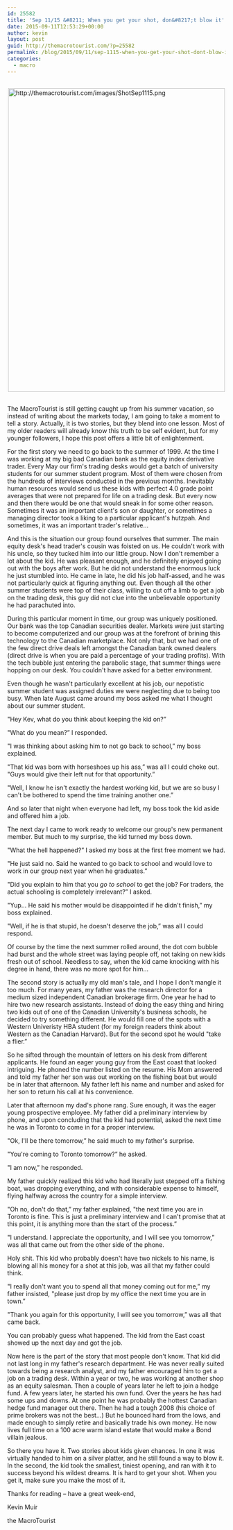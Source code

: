 ```yaml
---
id: 25582
title: 'Sep 11/15 &#8211; When you get your shot, don&#8217;t blow it'
date: 2015-09-11T12:53:29+00:00
author: kevin
layout: post
guid: http://themacrotourist.com/?p=25582
permalink: /blog/2015/09/11/sep-1115-when-you-get-your-shot-dont-blow-it/
categories:
  - macro
---
```


  <img src="http://themacrotourist.com/images/ShotSep1115.png" alt="http://themacrotourist.com/images/ShotSep1115.png" style="margin:30px auto;display:block;" width="500" height="700">

The MacroTourist is still getting caught up from his summer vacation, so instead of writing about the markets today, I am going to take a moment to tell a story. Actually, it is two stories, but they blend into one lesson. Most of my older readers will already know this truth to be self evident, but for my younger followers, I hope this post offers a little bit of enlightenment.

For the first story we need to go back to the summer of 1999. At the time I was working at my big bad Canadian bank as the equity index derivative trader. Every May our firm's trading desks would get a batch of university students for our summer student program. Most of them were chosen from the hundreds of interviews conducted in the previous months. Inevitably human resources would send us these kids with perfect 4.0 grade point averages that were not prepared for life on a trading desk. But every now and then there would be one that would sneak in for some other reason. Sometimes it was an important client's son or daughter, or sometimes a managing director took a liking to a particular applicant's hutzpah. And sometimes, it was an important trader's relative…

And this is the situation our group found ourselves that summer. The main equity desk's head trader's cousin was foisted on us. He couldn't work with his uncle, so they tucked him into our little group. Now I don't remember a lot about the kid. He was pleasant enough, and he definitely enjoyed going out with the boys after work. But he did not understand the enormous luck he just stumbled into. He came in late, he did his job half-assed, and he was not particularly quick at figuring anything out. Even though all the other summer students were top of their class, willing to cut off a limb to get a job on the trading desk, this guy did not clue into the unbelievable opportunity he had parachuted into.

During this particular moment in time, our group was uniquely positioned. Our bank was the top Canadian securities dealer. Markets were just starting to become computerized and our group was at the forefront of brining this technology to the Canadian marketplace. Not only that, but we had one of the few direct drive deals left amongst the Canadian bank owned dealers (direct drive is when you are paid a percentage of your trading profits). With the tech bubble just entering the parabolic stage, that summer things were hopping on our desk. You couldn't have asked for a better environment.

Even though he wasn't particularly excellent at his job, our nepotistic summer student was assigned duties we were neglecting due to being too busy. When late August came around my boss asked me what I thought about our summer student.

"Hey Kev, what do you think about keeping the kid on?”

"What do you mean?” I responded.

"I was thinking about asking him to not go back to school,” my boss explained.

"That kid was born with horseshoes up his ass,” was all I could choke out. "Guys would give their left nut for that opportunity.”

"Well, I know he isn't exactly the hardest working kid, but we are so busy I can't be bothered to spend the time training another one.”

And so later that night when everyone had left, my boss took the kid aside and offered him a job.

The next day I came to work ready to welcome our group's new permanent member. But much to my surprise, the kid turned my boss down.

"What the hell happened?” I asked my boss at the first free moment we had.

"He just said no. Said he wanted to go back to school and would love to work in our group next year when he graduates.”

"Did you explain to him that you _go to school_ to get the job? For traders, the actual schooling is completely irrelevant?” I asked.

"Yup… He said his mother would be disappointed if he didn't finish,” my boss explained.

"Well, if he is that stupid, he doesn't deserve the job,” was all I could respond.

Of course by the time the next summer rolled around, the dot com bubble had burst and the whole street was laying people off, not taking on new kids fresh out of school. Needless to say, when the kid came knocking with his degree in hand, there was no more spot for him…

The second story is actually my old man's tale, and I hope I don't mangle it too much. For many years, my father was the research director for a medium sized independent Canadian brokerage firm. One year he had to hire two new research assistants. Instead of doing the easy thing and hiring two kids out of one of the Canadian University's business schools, he decided to try something different. He would fill one of the spots with a Western Univeristy HBA student (for my foreign readers think about Western as the Canadian Harvard). But for the second spot he would "take a flier.”

So he sifted through the mountain of letters on his desk from different applicants. He found an eager young guy from the East coast that looked intriguing. He phoned the number listed on the resume. His Mom answered and told my father her son was out working on the fishing boat but would be in later that afternoon. My father left his name and number and asked for her son to return his call at his convenience.

Later that afternoon my dad's phone rang. Sure enough, it was the eager young prospective employee. My father did a preliminary interview by phone, and upon concluding that the kid had potential, asked the next time he was in Toronto to come in for a proper interview.

"Ok, I'll be there tomorrow,” he said much to my father's surprise.

"You're coming to Toronto tomorrow?” he asked.

"I am now,” he responded.

My father quickly realized this kid who had literally just stepped off a fishing boat, was dropping everything, and with considerable expense to himself, flying halfway across the country for a simple interview.

"Oh no, don't do that,” my father explained, "the next time you are in Toronto is fine. This is just a preliminary interview and I can't promise that at this point, it is anything more than the start of the process.”

"I understand. I appreciate the opportunity, and I will see you tomorrow,” was all that came out from the other side of the phone.

Holy shit. This kid who probably doesn't have two nickels to his name, is blowing all his money for a shot at this job, was all that my father could think.

"I really don't want you to spend all that money coming out for me,” my father insisted, "please just drop by my office the next time you are in town.”

"Thank you again for this opportunity, I will see you tomorrow,” was all that came back.

You can probably guess what happened. The kid from the East coast showed up the next day and got the job.

Now here is the part of the story that most people don't know. That kid did not last long in my father's research department. He was never really suited towards being a research analyst, and my father encouraged him to get a job on a trading desk. Within a year or two, he was working at another shop as an equity salesman. Then a couple of years later he left to join a hedge fund. A few years later, he started his own fund. Over the years he has had some ups and downs. At one point he was probably the hottest Canadian hedge fund manager out there. Then he had a tough 2008 (his choice of prime brokers was not the best…) But he bounced hard from the lows, and made enough to simply retire and basically trade his own money. He now lives full time on a 100 acre warm island estate that would make a Bond villain jealous.

So there you have it. Two stories about kids given chances. In one it was virtually handed to him on a silver platter, and he still found a way to blow it. In the second, the kid took the smallest, tiniest opening, and ran with it to success beyond his wildest dreams. It is hard to get your shot. When you get it, make sure you make the most of it.

Thanks for reading &#8211; have a great week-end,
  
Kevin Muir
  
the MacroTourist